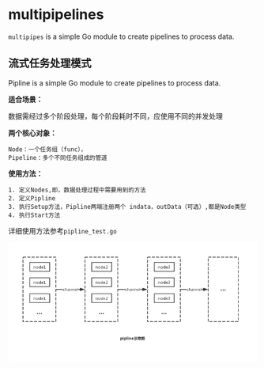 # multipipelines

`multipipes` is a simple Go module to create pipelines to process data.

## 流式任务处理模式

Pipline is a simple Go module to create pipelines to process data.

**适合场景：**

数据需经过多个阶段处理，每个阶段耗时不同，应使用不同的并发处理

**两个核心对象：**

    Node：一个任务组（func），
    Pipeline：多个不同任务组成的管道

**使用方法：**

    1. 定义Nodes,即，数据处理过程中需要用到的方法
    2. 定义Pipline
    3. 执行Setup方法，Pipline两端注册两个 indata，outData（可选）,都是Node类型
    4. 执行Start方法

详细使用方法参考`pipline_test.go`


![image](http://github.com/altairlee/awesomeGo/blob/master/images/pipline.jpg?raw=true)




